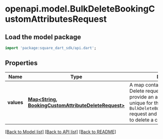 # openapi.model.BulkDeleteBookingCustomAttributesRequest

## Load the model package
```dart
import 'package:square_dart_sdk/api.dart';
```

## Properties
Name | Type | Description | Notes
------------ | ------------- | ------------- | -------------
**values** | [**Map<String, BookingCustomAttributeDeleteRequest>**](BookingCustomAttributeDeleteRequest.md) | A map containing 1 to 25 individual Delete requests. For each request, provide an arbitrary ID that is unique for this `BulkDeleteBookingCustomAttributes` request and the information needed to delete a custom attribute. | [default to const {}]

[[Back to Model list]](../README.md#documentation-for-models) [[Back to API list]](../README.md#documentation-for-api-endpoints) [[Back to README]](../README.md)



